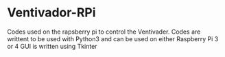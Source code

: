 # Ventivador-RPi
Codes used on the rapsberry pi to control the Ventivader.
Codes are writtent to be used with Python3 and can be used on either Raspberry Pi 3 or 4
GUI is written using Tkinter
